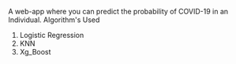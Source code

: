 A web-app where you can predict the probability of COVID-19 in an Individual.
Algorithm's Used 
1. Logistic Regression
2. KNN
3. Xg_Boost
